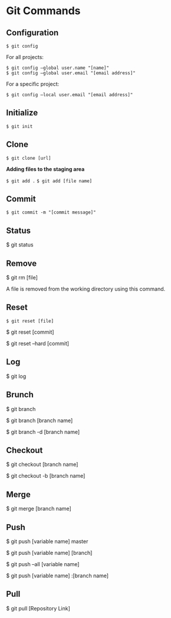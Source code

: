 # Git Commands 

## Configuration

`$ git config`

For all projects:

```
$ git config –global user.name "[name]"
$ git config –global user.email "[email address]"
```

For a specific project:

```$ git config –local user.name "[name]"
$ git config –local user.email "[email address]"
```

## Initialize

`$ git init`

## Clone

`$ git clone [url]` 

**Adding files to the staging area**

 `$ git add .`
 `$ git add [file name]`

## Commit

`$ git commit -m "[commit message]"`

## Status

$ git status


## Remove

$ git rm [file]

A file is removed from the working directory using this command.

## Reset

`$ git reset [file]`

$ git reset [commit]

$ git reset –hard [commit]


## Log

$ git log


## Brunch


$ git branch


$ git branch [branch name]


$ git branch -d [branch name]


## Checkout

$ git checkout [branch name]


$ git checkout -b [branch name]


## Merge

$ git merge [branch name]



## Push

$ git push [variable name] master

$ git push [variable name] [branch]

$ git push –all [variable name]


$ git push [variable name] :[branch name]


## Pull

$ git pull [Repository Link]
